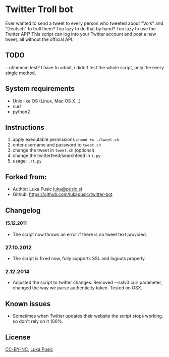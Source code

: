 # Twitter Troll bot

Ever wanted to send a tweet to every person who tweeted about "Volk" and "Deutsch" to troll them?
Too lazy to do that by hand?
Too lazy to use the Twitter API?
This script can log into your Twitter account and post a new tweet, all without the official API.

## TODO
...uhhmmm test? I have to admit, i didn't test the whole script, only the every single method.

## System requirements
* Unix like OS (Linux, Mac OS X...)
* curl
* python2

## Instructions
1. apply executable permissions ```chmod +x ./tweet.sh```
2. enter username and password to ```tweet.sh```
3. change the tweet in ```tweet.sh``` (optional)
4. change the twitterfeed/searchfeed in ```t.py```
5. usage: ```./t.py```

## Forked from:
* Author: Luka Pusic <luka@pusic.si>
* Github: https://github.com/lukapusic/twitter-bot

## Changelog

#### 15.12.2011
* The script now throws an error if there is no tweet text provided.

### 27.10.2012
* The script is fixed now, fully supports SSL and logouts properly.

### 2.12.2014
* Adjusted the script to twitter changes. Removed --sslv3 curl parameter, changed the way we parse authenticity token. Tested on OSX.

## Known issues
* Sometimes when Twitter updates their website the script stops working, so don't rely on it 100%.

## License
[CC-BY-NC](https://creativecommons.org/licenses/by-nc/2.0/), [Luka Pusic](http://pusic.si)
